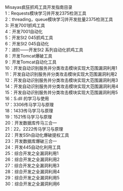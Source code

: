 Misayas疯狂抓鸡工具开发指南目录</br>
1：Requests模块学习并开发2375检测工具</br>
2：threading，queue模块学习并开发批量2375检测工具</br>
3:  开发7001抓鸡工具</br>
4：开发7001自动化</br>
5：开发St2 045抓鸡工具</br>
6：开发St2 045自动化</br>
7：进阶——开发St2 系列自动化抓鸡工具</br>
8：开发Tomcat爆破工具</br>
9：开发Tomcat自动化工具</br>
10：开发自动识别服务并分类攻击模块实现大范围漏洞利用1</br>
11：开发自动识别服务并分类攻击模块实现大范围漏洞利用2</br>
12：开发自动识别服务并分类攻击模块实现大范围漏洞利用3</br>
14：开发自动识别服务并分类攻击模块实现大范围漏洞利用4</br>
15：开发自动识别服务并分类攻击模块实现大范围漏洞利用5</br>
16：S.dll 的学习与使用</br>
17：3306传马学习与原理</br>
18：1433传马学习与原理</br>
19：1521传马学习与原理</br>
20：开发数据库传马三合一</br>
21：22，2222传马学习与原理</br>
22：开发SSh自动化爆破提权工具</br>
23：开发数据库爆破三合一</br>
24：开发445自动化利用工具</br>
25：综合开发之全漏洞利用1</br>
26：综合开发之全漏洞利用2</br>
27：综合开发之全漏洞利用3</br>
28：综合开发之全漏洞利用4</br>
29：综合开发之全漏洞利用5</br>
30：综合开发之全漏洞利用6</br>

